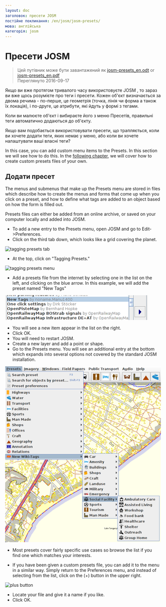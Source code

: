 ```yaml
---
layout: doc
заголовок: пресети JOSM
постійне покликання: /en/josm/josm-presets/
мова: англійська
категорія: josm
---
```


Пресети JOSM
============

> Цей путівник може бути завантажений як [josm-presets_en.odt](/files/josm-presets_en.odt) or [josm-presets_en.pdf](/files/josm-presets_en.pdf)  
> Переглянуто 2016-09-17  

Якщо ви вже протягом тривалого часу використовуєте JOSM , то зараз ви вже щось розумієте про теги і пресети. Кожен об'єкт визначається за двома речима - по-перше, це геометрія (точка, лінія чи форма а також їх локація), і по-друге, це атрибути, які йдуть у формі з тегами.   

Коли ви малюєте об'єкт і вибираєте його з меню Пресетів, правильні теги автоматично додаються до об'єкту.   

Якщо вам подобається використовувати пресети, що трапляється, коли ви хочете додати теги, яких немає у меню, або коли ви хочете налаштувати ваші власні теги?   

In this case, you can add custom menu items to the Presets. In this section we will see how to do this. In the [following chapter](/en/josm/creating-presets), we will cover how to create custom presets files of your own.  


Додати пресет
-----------

The menus and submenus that make up the Presets menu are stored in files which describe how to create the menus and forms that come up when you click on a preset, and how to define what tags are added to an object based on how the form is filled out.  

Presets files can either be added from an online archive, or saved on your computer locally and added into JOSM.  

* To add a new entry to the Presets menu, open JOSM and go to Edit->Preferences.  
* Click on the third tab down, which looks like a grid covering the planet.  

![tagging presets tab][]

* At the top, click on "Tagging Presets."  

![tagging presets menu][]

* Add a presets file from the internet by selecting one in the list on 	the left, and clicking on the blue arrow. In this example, we will add the preset named "New Tags"  

![example presets][]

* You will see a new item appear in the list on the right.  
* Click OK.  
* You will need to restart JOSM.  
* Create a new layer and add a point or shape.  
* Go to the Presets menu. You will see an additional entry at the bottom which expands into several options not covered by the standard JOSM installation.  

![additional tags preset][]

* Most presets cover fairly specific use cases so browse the list if you find one which matches your interests.  

* If you have been given a custom presets file, you can add it to the menu in a similar way. Simply return to the Preferences menu, and instead of selecting from the list, click on the (+) button in the upper right.  

![plus button][]

* Locate your file and give it a name if you like.  
* Click OK.  


[tagging presets tab]: /images/josm/tagging-presets-tab.png
[tagging presets menu]: /images/josm/tagging-presets-menu.png
[example presets]: /images/josm/example-presets2.png
[additional tags preset]: /images/josm/new-tags-preset.png
[plus button]: /images/josm/plus-button.png

